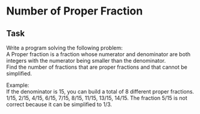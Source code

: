 # Number of Proper Fraction

## Task

Write a program solving the following problem:  
A Proper fraction is a fraction whose numerator and denominator are both integers with the numerator being smaller than the denominator.  
Find the number of fractions that are proper fractions and that cannot be simplified.

Example:  
If the denominator is 15, you can build a total of 8 different proper fractions.  
1/15, 2/15, 4/15, 6/15, 7/15, 8/15, 11/15, 13/15, 14/15.
The fraction 5/15 is not correct because it can be simplified to 1/3.

